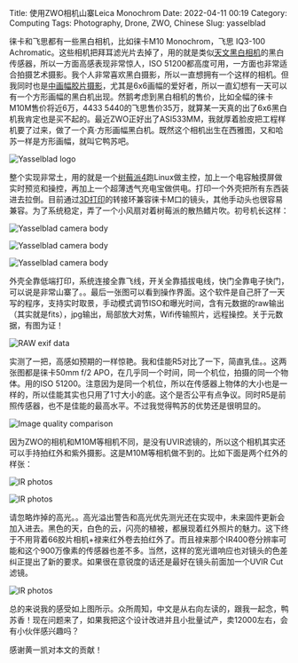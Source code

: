 Title: 使用ZWO相机山寨Leica Monochrom
Date: 2022-04-11 00:19
Category: Computing
Tags: Photography, Drone, ZWO, Chinese
Slug: yasselblad

徕卡和飞思都有一些黑白相机，比如徕卡M10 Monochrom，飞思 IQ3-100 Achromatic。这些相机把拜耳滤光片去掉了，用的就是类似[天文黑白相机](https://yage.ai/astrophoto-tutorial-4.html)的黑白传感器，所以一方面高感表现非常惊人，ISO 51200都高度可用，一方面也非常适合拍摄艺术摄影。我个人非常喜欢黑白摄影，所以一直想拥有一个这样的相机。但我同时也是[中画幅胶片摄影](https://yage.ai/full-frame-and-medium-format-1.html)，尤其是6x6画幅的爱好者，所以一直幻想有一天可以有一个方形画幅的黑白机出现。然鹅考虑到黑白相机的售价，比如全幅的徕卡 M10M售价将近6万，4433 5440的飞思售价35万，就算某一天真的出了6x6黑白机我肯定也是买不起的。最近ZWO正好出了ASI533MM，我就厚着脸皮把工程样机要了过来，做了一个真·方形画幅黑白机。既然这个相机出生在西雅图，又和哈苏一样是方形画幅，就叫它鸭苏吧。

![Yasselblad logo](/images/yasselblad_logo.png)

整个实现非常土，用的就是一个[树莓派4](https://yage.ai/smart-home-air-quality.html)跑Linux做主控，加上一个电容触摸屏做实时预览和操控，再加上一个超薄透气充电宝做供电。打印一个外壳把所有东西装进去拉倒。目前通过[3D打印](https://yage.ai/3d-print-faq.html)的转接环兼容徕卡M口的镜头，其他手动头也很容易兼容。为了系统稳定，弄了一个小风扇对着树莓派的散热鳍片吹。初号机长这样：

![Yasselblad camera body](/images/yasselblad_1.jpg)
 
![Yasselblad camera body](/images/yasselblad_2.jpg)

![Yasselblad camera body](/images/yasselblad_3.jpg)

外壳全靠低端打印，系统连接全靠飞线，开关全靠插拔电线，快门全靠电子快门，可以说是非常山寨了。。最后一张图可以看到操作界面。这个软件是自己肝了一天写的程序，支持实时取景，手动模式调节ISO和曝光时间，含有元数据的raw输出（其实就是fits），jpg输出，局部放大对焦，Wifi传输照片，远程操控。关于元数据，有图为证！

![RAW exif data](/images/yasselblad_fit_header.png)

实测了一把，高感如预期的一样惊艳。我和佳能R5对比了一下，简直乳佳。。这两张图都是徕卡50mm f/2 APO，在几乎同一个时间，同一个机位，拍摄的同一个物体。用的ISO 51200。注意因为是同一个机位，所以在传感器上物体的大小也是一样的，所以佳能其实也只用了1寸大小的底。这个是否公平有点争议。同时R5是前照传感器，也不是佳能的最高水平。不过我觉得鸭苏的优势还是很明显的。

![Image quality comparison](/images/yasselblad_comparison.jpg)

因为ZWO的相机和M10M等相机不同，是没有UVIR滤镜的，所以这个相机其实还可以手持拍红外和紫外摄影。这是M10M等相机做不到的。比如下面是两个红外的样张：

![IR photos](/images/yasselblad_photo_1.jpg)

![IR photos](/images/yasselblad_photo_2.jpg)

请忽略炸掉的高光。。高光溢出警告和高光优先测光还在实现中，未来固件更新会加入进去。黑色的天，白色的云，闪亮的植被，都展现着红外照片的魅力。这下终于不用背着66胶片相机+禄来红外卷去拍红外了。而且禄来那个IR400卷分辨率可能和这个900万像素的传感器也差不多。当然，这样的宽光谱响应也对镜头的色差纠正提出了新的要求。如果很在意锐度的话还是最好在镜头前面加一个UVIR Cut滤镜。

![IR photos](/images/yasselblad_duck.png)

总的来说我的感受如上图所示。众所周知，中文是从右向左读的，跟我一起念，鸭苏香！现在问题来了，如果我把这个设计改进并且小批量试产，卖12000左右，会有小伙伴感兴趣吗？

感谢黄一凯对本文的贡献！